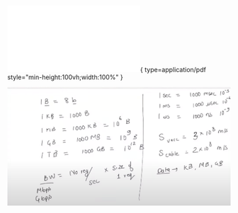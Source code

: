 ![Alt text](../arifacts/week1activity_session.pdf){ type=application/pdf style="min-height:100vh;width:100%" }

![1715595730729](image/pq_session/1715595730729.png)
